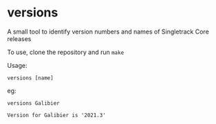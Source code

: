 # versions
A small tool to identify version numbers and names of Singletrack Core releases

To use, clone the repository and run `make`

Usage:

```versions [name]```

eg:

`versions Galibier`

`Version for Galibier is '2021.3'`

